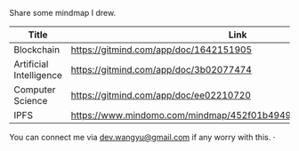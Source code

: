 Share some mindmap I drew.

|Title|Link|Status|
|--|--|--|
| Blockchain | <https://gitmind.com/app/doc/1642151905> |Archived|
| Artificial Intelligence | <https://gitmind.com/app/doc/3b02077474> |Archived|
| Computer Science | <https://gitmind.com/app/doc/ee02210720> |Archived|
|IPFS | <https://www.mindomo.com/mindmap/452f01b494964fd39ec9fb80e2443525> | -- |

You can connect me via <dev.wangyu@gmail.com> if any worry with this.
·